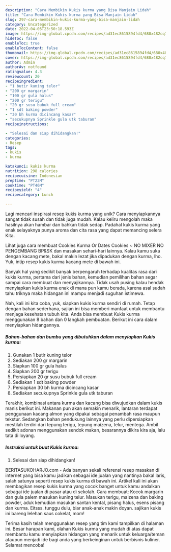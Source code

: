 ```yaml
---
description: "Cara Membikin Kukis kurma yang Bisa Manjain Lidah"
title: "Cara Membikin Kukis kurma yang Bisa Manjain Lidah"
slug: 297-cara-membikin-kukis-kurma-yang-bisa-manjain-lidah
category: Uncategorized
date: 2022-04-05T23:50:18.593Z
image: https://img-global.cpcdn.com/recipes/ad31ec8615894fd4/680x482cq70/kukis-kurma-foto-resep-utama.jpg
hideToc: false
enableToc: true
enableTocContent: false
thumbnail: https://img-global.cpcdn.com/recipes/ad31ec8615894fd4/680x482cq70/kukis-kurma-foto-resep-utama.jpg
cover: https://img-global.cpcdn.com/recipes/ad31ec8615894fd4/680x482cq70/kukis-kurma-foto-resep-utama.jpg
author: Admin
authorAv: notfound
ratingvalue: 4.3
reviewcount: 20
recipeingredient:
- "1 butir kuning telor"
- "200 gr margarin"
- "100 gr gula halus"
- "200 gr terigu"
- "20 gr susu bubuk full cream"
- "1 sdt baking powder"
- "30 bh kurma dicincang kasar"
- "secukupnya Sprinkle gula utk taburan"
recipeinstructions:

- "Selesai dan siap dihidangkan!"
categories:
- Resep
tags:
- kukis
- kurma

katakunci: kukis kurma 
nutrition: 298 calories
recipecuisine: Indonesian
preptime: "PT22M"
cooktime: "PT46M"
recipeyield: "4"
recipecategory: Lunch

---
```





Lagi mencari inspirasi resep kukis kurma yang unik? Cara menyiapkannya sangat tidak susah dan tidak juga mudah. Kalau keliru mengolah maka hasilnya akan hambar dan bahkan tidak sedap. Padahal kukis kurma yang enak selayaknya punya aroma dan cita rasa yang dapat memancing selera Kita.





Lihat juga cara membuat Cookies Kurma Or Dates Cookies ~ NO MIXER NO PENGEMBANG BP&amp;SK dan masakan sehari-hari lainnya. Kalau kamu suka dengan kacang mete, bakal makin lezat jika dipadukan dengan kurma, lho. Yuk, intip resep kukis kurma kacang mete di bawah ini.

Banyak hal yang sedikit banyak berpengaruh terhadap kualitas rasa dari kukis kurma, pertama dari jenis bahan, kemudian pemilihan bahan segar sampai cara membuat dan menyajikannya. Tidak usah pusing kalau hendak menyiapkan kukis kurma enak di mana pun kamu berada, karena asal sudah tahu triknya maka hidangan ini mampu menjadi suguhan istimewa.






Nah, kali ini kita coba, yuk, siapkan kukis kurma sendiri di rumah. Tetap dengan bahan sederhana, sajian ini bisa memberi manfaat untuk membantu menjaga kesehatan tubuh kita. Anda bisa membuat Kukis kurma menggunakan 8 bahan dan 0 langkah pembuatan. Berikut ini cara dalam menyiapkan hidangannya.

<!--inarticleads1-->

##### Bahan-bahan dan bumbu yang dibutuhkan dalam menyiapkan Kukis kurma:

1. Gunakan 1 butir kuning telor
1. Sediakan 200 gr margarin
1. Siapkan 100 gr gula halus
1. Siapkan 200 gr terigu
1. Persiapkan 20 gr susu bubuk full cream
1. Sediakan 1 sdt baking powder
1. Persiapkan 30 bh kurma dicincang kasar
1. Sediakan secukupnya Sprinkle gula utk taburan


Terakhir, kombinasi antara kurma dan kacang bisa diwujudkan dalam kukis manis berikut ini. Makanan pun akan semakin menarik, lantaran terdapat penggunaan kacang almon yang dipakai sebagai penambah rasa maupun tekstur. Sedangkan bahan pendukung lainnya yang perlu dipersiapkan mestilah terdiri dari tepung terigu, tepung maizena, telur, mentega. Ambil sedikit adonan menggunakan sendok makan, besarannya dikira kira aja, lalu tata di loyang. 

<!--inarticleads2-->

##### Instruksi untuk buat Kukis kurma:


1. Selesai dan siap dihidangkan!

BERITASUKOHARJO.com - Ada banyan sekali referensi resep masakan di internet yang bisa kamu jadikan sebagai ide jualan yang nantinya bakal laris, salah satunya seperti resep kukis kurma di bawah ini. Artikel kali ini akan membagikan resep kukis kurma yang cocok banget untuk kamu andalkan sebagai ide jualan di pasar atau di sekolah. Cara membuat: Kocok margarin dan gula palem masukan kuning telur. Masukan terigu, maizena dan baking powder, aduk kemudian masukan santan kental, pisang halus, esens pisang dan kurma. Eitsss. tunggu dulu, biar anak-anak makin doyan. sajikan kukis ini bareng lelehan saus cokelat, mom! 

Terima kasih telah menggunakan resep yang tim kami tampilkan di halaman ini. Besar harapan kami, olahan Kukis kurma yang mudah di atas dapat membantu kamu menyiapkan hidangan yang menarik untuk keluarga/teman ataupun menjadi ide bagi anda yang berkeinginan untuk berbisnis kuliner. Selamat mencoba!
